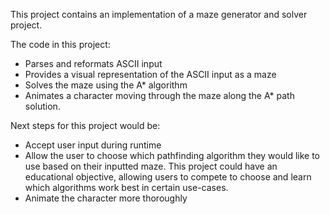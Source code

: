 
This project contains an implementation of a maze generator and solver project.

The code in this project:
- Parses and reformats ASCII input
- Provides a visual representation of the ASCII input as a maze
- Solves the maze using the A* algorithm
- Animates a character moving through the maze along the A* path solution.

Next steps for this project would be:
- Accept user input during runtime
- Allow the user to choose which pathfinding algorithm they would like to use based on their inputted maze. This project could have an educational objective, allowing users to compete to choose and learn which algorithms work best in certain use-cases.
- Animate the character more thoroughly
